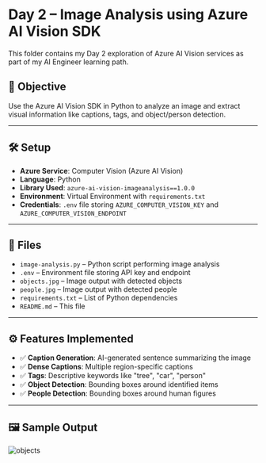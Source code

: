 # Day 2 – Image Analysis using Azure AI Vision SDK

This folder contains my Day 2 exploration of Azure AI Vision services as part of my AI Engineer learning path.

## 🧠 Objective
Use the Azure AI Vision SDK in Python to analyze an image and extract visual information like captions, tags, and object/person detection.

---

## 🛠️ Setup
- **Azure Service**: Computer Vision (Azure AI Vision)
- **Language**: Python
- **Library Used**: `azure-ai-vision-imageanalysis==1.0.0`
- **Environment**: Virtual Environment with `requirements.txt`
- **Credentials**: `.env` file storing `AZURE_COMPUTER_VISION_KEY` and `AZURE_COMPUTER_VISION_ENDPOINT`

---

## 📂 Files
- `image-analysis.py` – Python script performing image analysis
- `.env` – Environment file storing API key and endpoint
- `objects.jpg` – Image output with detected objects
- `people.jpg` – Image output with detected people
- `requirements.txt` – List of Python dependencies
- `README.md` – This file

---

## ⚙️ Features Implemented
- ✅ **Caption Generation**: AI-generated sentence summarizing the image
- ✅ **Dense Captions**: Multiple region-specific captions
- ✅ **Tags**: Descriptive keywords like "tree", "car", "person"
- ✅ **Object Detection**: Bounding boxes around identified items
- ✅ **People Detection**: Bounding boxes around human figures

---

## 🖼️ Sample Output
![objects](https://github.com/user-attachments/assets/0a52e445-4181-4923-a36c-114a69c4f461)

